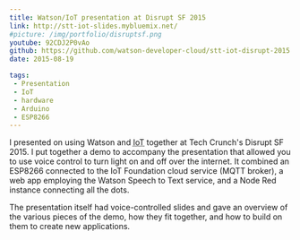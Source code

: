 ```yaml
---
title: Watson/IoT presentation at Disrupt SF 2015
link: http://stt-iot-slides.mybluemix.net/
#picture: /img/portfolio/disruptsf.png
youtube: 92CDJ2P0vAo
github: https://github.com/watson-developer-cloud/stt-iot-disrupt-2015
date: 2015-08-19

tags:
 - Presentation
 - IoT
 - hardware
 - Arduino
 - ESP8266
---
```


I presented on using Watson and <abbr title="Internet of Things">IoT</abbr> together at Tech Crunch's Disrupt SF 2015. 
I put together a demo to accompany the presentation that allowed you to use voice control to turn light on and off over the internet.
It combined an ESP8266 connected to the IoT Foundation cloud service (MQTT broker), 
a web app employing the Watson Speech to Text service, and a Node Red instance connecting all the dots. 

The presentation itself had voice-controlled slides and gave an overview of the various pieces of the demo, how they fit together, and how to build on them to create new applications.

